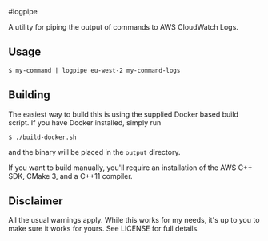 #logpipe

A utility for piping the output of commands to AWS CloudWatch Logs.

## Usage

```shell
$ my-command | logpipe eu-west-2 my-command-logs
```

## Building

The easiest way to build this is using the supplied Docker based build script. If you have Docker installed, simply run

```shell
$ ./build-docker.sh
```

and the binary will be placed in the ```output``` directory.

If you want to build manually, you'll require an installation of the AWS C++ SDK, CMake 3, and a C++11 compiler.

## Disclaimer

All the usual warnings apply. While this works for my needs, it's up to you to make sure it works for yours. See LICENSE for full details.
